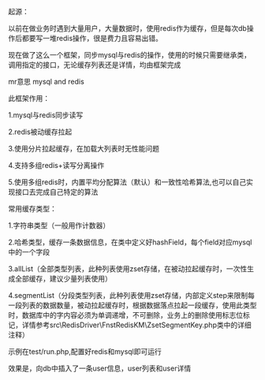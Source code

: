 起源：

以前在做业务时遇到大量用户，大量数据时，使用redis作为缓存，但是每次db操作后都要写一堆redis操作，很是费力且容易出错。

现在做了这么一个框架，同步mysql与redis的操作，使用的时候只需要继承类，调用指定的接口，无论缓存列表还是详情，均由框架完成

mr意思 mysql and redis

此框架作用：

1.mysql与redis同步读写 

2.redis被动缓存拉起 

3.使用分片拉起缓存，在加载大列表时无性能问题 

4.支持多组redis+读写分离操作

5.使用多组redis时，内置平均分配算法（默认）和一致性哈希算法,也可以自己实现接口去完成自己特定的算法

常用缓存类型：

1.字符串类型（一般用作计数器）

2.哈希类型，缓存一条数据信息，在类中定义好hashField，每个field对应mysql中的一个字段

3.allList（全部类型列表，此种列表使用zset存储，在被动拉起缓存时，一次性生成全部缓存，建议少量列表使用）

4.segmentList（分段类型列表，此种列表使用zset存储，内部定义step来限制每一段列表的数据数量，被动拉起缓存时，根据数据落点拉起一段缓存，使用此类型时，数据库中的字内容必须为单调递增，不可删除，业务上的删除使用标志位标记，详情参考src\RedisDriver\FnstRedisKM\ZsetSegmentKey.php类中的详细注释）


示例在test/run.php,配置好redis和mysql即可运行

效果是，向db中插入了一条user信息，user列表和user详情
